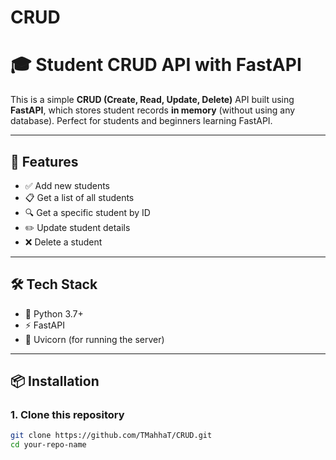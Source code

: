 # CRUD
# 🎓 Student CRUD API with FastAPI

This is a simple **CRUD (Create, Read, Update, Delete)** API built using **FastAPI**, which stores student records **in memory** (without using any database). Perfect for students and beginners learning FastAPI.

---

## 🚀 Features

- ✅ Add new students
- 📋 Get a list of all students
- 🔍 Get a specific student by ID
- ✏️ Update student details
- ❌ Delete a student

---

## 🛠 Tech Stack

- 🐍 Python 3.7+
- ⚡ FastAPI
- 🔧 Uvicorn (for running the server)

---

## 📦 Installation

### 1. Clone this repository

```bash
git clone https://github.com/TMahhaT/CRUD.git
cd your-repo-name
